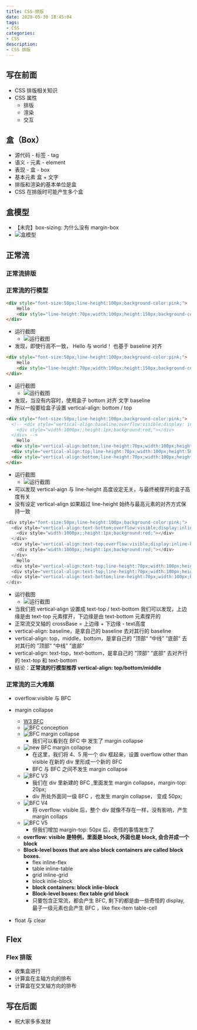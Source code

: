 ```yaml
---
title: CSS-排版
date: 2020-05-30 18:45:04
tags: 
- CSS
categories:
- CSS
description:
- CSS 排版
---
```



## 写在前面
- CSS 排版相关知识
- CSS 属性
	- 排版
	- 渲染
	- 交互

<!-- more -->

## 盒（Box）
- 源代码 - 标签 - tag
- 语义 - 元素 - element
- 表现 - 盒 - box
- 基本元素 盒 + 文字
- 排版和渲染的基本单位是盒
- CSS 在排版时可能产生多个盒

## 盒模型
- 【未完】box-sizing: 为什么没有 margin-box
- ![盒模型](http://p0.meituan.net/myvideodistribute/1ed695c617e6c1ac8ba2b6650d5bb2c5220253.png)

## 正常流


### 正常流排版


### 正常流的行模型

```html
<div style="font-size:50px;line-height:100px;background-color:pink;">
	Hello
    <div style="line-height:70px;width:100px;height:150px;background-color:aqua;display:inline-block">world!</div>
</div>
```
- 运行截图
	- ![运行截图](http://p0.meituan.net/myvideodistribute/2e8597eb317b1096396a1b7ebfa335bb188008.png)
- 发现，即使行高不一致， Hello 与 world！ 也基于 baseline 对齐


```html
<div style="font-size:50px;line-height:100px;background-color:pink;">
	Hello
    <div style="line-height:70px;width:100px;height:150px;background-color:aqua;display:inline-block"></div>
</div>
```
- 运行截图
	- ![运行截图](http://p0.meituan.net/myvideodistribute/cdac1ebe861651fc773f462496bcaa58175250.png)
- 发现，当没有内容时，使用盒子 bottom 对齐 文字 baseline
- 所以一般要给盒子设置 vertical-align: bottom / top

```html
<div style="font-size:50px;line-height:100px;background-color:pink;">
  <!-- <div style="vertical-align:baseline;overflow:visible;display: inline-block;width:1px;;height:1px;background:red;">
    <div style="width:1000px;;height:1px;background:red;"></div>
  </div> -->
	Hello
  <div style="vertical-align:bottom;line-height:70px;width:100px;height:150px;background-color:aqua;display:inline-block"></div>
  <div style="vertical-align:top;line-height:70px;width:100px;height:50px;background-color:aqua;display:inline-block"></div>
  <div style="vertical-align:bottom;line-height:70px;width:100px;height:200px;background-color:plum;display:inline-block"></div>
</div>
```
- 运行截图
	- ![运行截图](http://p0.meituan.net/myvideodistribute/368d5d1389c38ac68370ed80b6f22cf4231244.png)
- 可以发现 vertical-aign 与 line-height 高度设定无关，与最终被撑开的盒子高度有关
- 没有设定 vertical-align 如果超过 line-height 始终与最高元素的对齐方式保持一致


```javascript
<div style="font-size:50px;line-height:100px;background-color:pink;">
  <div style="vertical-align:text-bottom;overflow:visible;display:inline-block;width:1px;height:1px;background:red;">
    <div style="width:1000px;;height:1px;background:red;"></div>
  </div>
  <div style="vertical-align:text-top;overflow:visible;display:inline-block;width:1px;height:1px;background:red;">
    <div style="width:1000px;;height:1px;background:red;"></div>
  </div>
	Hello
  <div style="vertical-align:text-top;line-height:70px;width:100px;height:50px;background-color:aqua;display:inline-block"></div>
  <div style="vertical-align:text-top;line-height:70px;width:100px;height:150px;background-color:aqua;display:inline-block"></div>
  <div style="vertical-align:text-bottom;line-height:70px;width:100px;height:200px;background-color:plum;display:inline-block"></div>
</div>
```
- 运行截图
	- ![运行截图](http://p0.meituan.net/myvideodistribute/9b109f5fd664383e3df90e99684c3e44251251.png)
- 当我们把 vertical-align 设置成 text-top / text-bottom 我们可以发现，上边缘是由 text-top 元素撑开，下边缘是由 text-bottom 元素撑开的
- 正常流交叉轴的 crossBase = 上边缘 + 下边缘 - text高度
- vertical-align: baseline，是拿自己的 baseline 去对其行的 baseline 
- vertical-align: top，middle，bottom，是拿自己的 ”顶部“ “中线” ”底部“ 去对其行的 ”顶部“ “中线” ”底部“ 
- vertical-align: text-top，text-bottom，是拿自己的 ”顶部“ ”底部“ 去对齐行的 text-top 和 text-bottom 
- 结论：**正常流的行模型推荐 vertical-align: top/bottom/middle**



### 正常流的三大难题
- overflow:visible 与 BFC
- margin collapse
	- [W3 BFC](https://www.w3.org/TR/CSS2/visuren.html#block-formatting)
	- ![BFC conception](http://p0.meituan.net/myvideodistribute/fb01ede731f8f6ceb2f700f2b73cf681228107.png)
	- ![BFC margin collapse](http://p0.meituan.net/myvideodistribute/9e455229b4b2a2214199f9754a4b022c290880.png)
		- 我们可以看到在 BFC 中 发生了 margin collapse
	- ![new BFC margin collapse](http://p0.meituan.net/myvideodistribute/77ea7124c4f4e610b397483990fd009c222906.png)
		- 在这里，我们将 4、5 用一个 div 框起来，设置 overflow other than visible 在新的 div 里形成一个新的 BFC
		- BFC 与 BFC 之间不发生 margin collapse
	- ![BFC V3](http://p1.meituan.net/myvideodistribute/b85b5b56118aaa06c6c1eb1d67d1d565238437.png)
		- 我们在 div 里新建的 BFC ,里面发生 margin collapse，margin-top: 20px;
		- div 所处外面同一级 BFC ，也发生 margin collapse， 变成 50px;
	- ![BFC V4](http://p0.meituan.net/myvideodistribute/a7eb565313d603a0440434d2c3aaed71220282.png)
		- 将 overflow: visible 后，整个 div 就像不存在一样，没有影响，产生 margin collaps
	- ![BFC V5](http://p1.meituan.net/myvideodistribute/ce562c00cac00a70bfa7ea23851785d2234933.png)
		- 但我们增加 margin-top: 50px 后，奇怪的事情发生了
	- **overflow: visible 是特例，里面是 block, 外面也是 block, 会合并成一个 block**
	- **Block-level boxes that are also block containers are called block boxes.**
		- flex inline-flex
		- table inline-table
		- grid inline-grid
		- block inlie-block
		- **block containers: block inlie-block**
		- **Block-level boxes: flex table grid block**
		- 只要包含正常流，都会产生 BFC, 剩下的都是由一些奇怪的 display, 最子一级元素也会产生 BFC ，like flex-item table-cell

- float 与 clear

## Flex

### Flex 排版
- 收集盒进行
- 计算盒在主轴方向的排布
- 计算盒在交叉轴方向的排布




## 写在后面
- 祝大家多多发财
